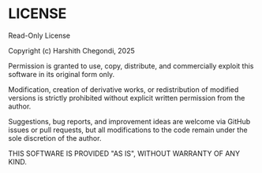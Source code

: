 # LICENSE

Read-Only License

Copyright (c) Harshith Chegondi, 2025

Permission is granted to use, copy, distribute, and commercially exploit this software in its original form only.

Modification, creation of derivative works, or redistribution of modified versions is strictly prohibited without explicit written permission from the author.

Suggestions, bug reports, and improvement ideas are welcome via GitHub issues or pull requests, but all modifications to the code remain under the sole discretion of the author.

THIS SOFTWARE IS PROVIDED "AS IS", WITHOUT WARRANTY OF ANY KIND.
